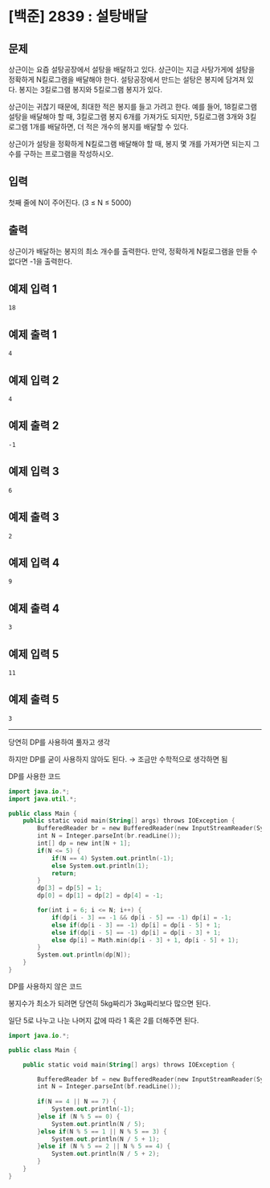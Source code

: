 # [백준] 2839 : 설탕배달

## 문제

상근이는 요즘 설탕공장에서 설탕을 배달하고 있다. 상근이는 지금 사탕가게에 설탕을 정확하게 N킬로그램을 배달해야 한다. 설탕공장에서 만드는 설탕은 봉지에 담겨져 있다. 봉지는 3킬로그램 봉지와 5킬로그램 봉지가 있다.

상근이는 귀찮기 때문에, 최대한 적은 봉지를 들고 가려고 한다. 예를 들어, 18킬로그램 설탕을 배달해야 할 때, 3킬로그램 봉지 6개를 가져가도 되지만, 5킬로그램 3개와 3킬로그램 1개를 배달하면, 더 적은 개수의 봉지를 배달할 수 있다.

상근이가 설탕을 정확하게 N킬로그램 배달해야 할 때, 봉지 몇 개를 가져가면 되는지 그 수를 구하는 프로그램을 작성하시오.

## 입력

첫째 줄에 N이 주어진다. (3 ≤ N ≤ 5000)

## 출력

상근이가 배달하는 봉지의 최소 개수를 출력한다. 만약, 정확하게 N킬로그램을 만들 수 없다면 -1을 출력한다.

## 예제 입력 1

```
18

```

## 예제 출력 1

```
4

```

## 예제 입력 2

```
4

```

## 예제 출력 2

```
-1

```

## 예제 입력 3

```
6

```

## 예제 출력 3

```
2

```

## 예제 입력 4

```
9

```

## 예제 출력 4

```
3

```

## 예제 입력 5

```
11

```

## 예제 출력 5

```
3
```

---

당연히 DP를 사용하여 풀자고 생각

하지만 DP를 굳이 사용하지 않아도 된다. → 조금만 수학적으로 생각하면 됨

DP를 사용한 코드

```kotlin
import java.io.*;
import java.util.*;

public class Main {
    public static void main(String[] args) throws IOException {
        BufferedReader br = new BufferedReader(new InputStreamReader(System.in));
        int N = Integer.parseInt(br.readLine());
        int[] dp = new int[N + 1];
        if(N <= 5) {
            if(N == 4) System.out.println(-1);
            else System.out.println(1);
            return;
        }
        dp[3] = dp[5] = 1;
        dp[0] = dp[1] = dp[2] = dp[4] = -1;

        for(int i = 6; i <= N; i++) {
            if(dp[i - 3] == -1 && dp[i - 5] == -1) dp[i] = -1;
            else if(dp[i - 3] == -1) dp[i] = dp[i - 5] + 1;
            else if(dp[i - 5] == -1) dp[i] = dp[i - 3] + 1;
            else dp[i] = Math.min(dp[i - 3] + 1, dp[i - 5] + 1);
        }
        System.out.println(dp[N]);
    }
}
```

DP를 사용하지 않은 코드

봉지수가 최소가 되려면 당연히 5kg짜리가 3kg짜리보다 많으면 된다.

일단 5로 나누고 나눈 나머지 값에 따라 1 혹은 2를 더해주면 된다.

```kotlin
import java.io.*;

public class Main {

	public static void main(String[] args) throws IOException {

		BufferedReader bf = new BufferedReader(new InputStreamReader(System.in));
		int N = Integer.parseInt(bf.readLine());
		
		if(N == 4 || N == 7) {
			System.out.println(-1);
		}else if (N % 5 == 0) {
			System.out.println(N / 5);
		}else if(N % 5 == 1 || N % 5 == 3) {
			System.out.println(N / 5 + 1);
		}else if (N % 5 == 2 || N % 5 == 4) {
			System.out.println(N / 5 + 2);
		}
	}
}
```